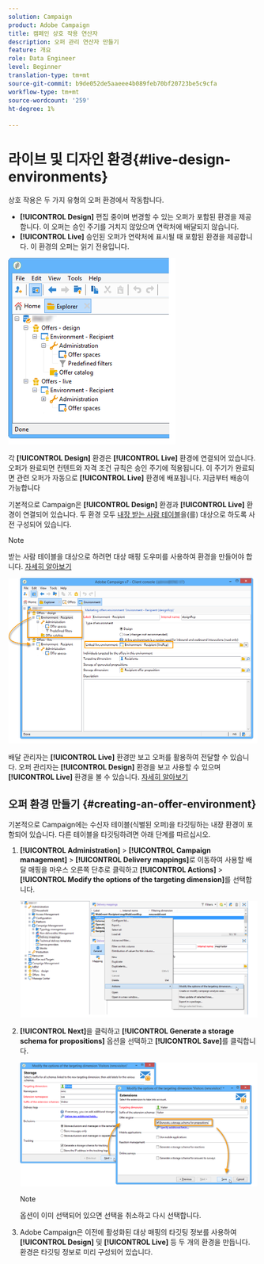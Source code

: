 ```yaml
---
solution: Campaign
product: Adobe Campaign
title: 캠페인 상호 작용 연산자
description: 오퍼 관리 연산자 만들기
feature: 개요
role: Data Engineer
level: Beginner
translation-type: tm+mt
source-git-commit: b9de052de5aaeee4b089feb70bf20723be5c9cfa
workflow-type: tm+mt
source-wordcount: '259'
ht-degree: 1%

---
```


# 라이브 및 디자인 환경{#live-design-environments}

상호 작용은 두 가지 유형의 오퍼 환경에서 작동합니다.

* **[!UICONTROL Design]** 편집 중이며 변경할 수 있는 오퍼가 포함된 환경을 제공합니다. 이 오퍼는 승인 주기를 거치지 않았으며 연락처에 배달되지 않습니다.
* **[!UICONTROL Live]** 승인된 오퍼가 연락처에 표시될 때 포함된 환경을 제공합니다. 이 환경의 오퍼는 읽기 전용입니다.

![](assets/offer_environments_overview_001.png)

각 **[!UICONTROL Design]** 환경은 **[!UICONTROL Live]** 환경에 연결되어 있습니다. 오퍼가 완료되면 컨텐트와 자격 조건 규칙은 승인 주기에 적용됩니다. 이 주기가 완료되면 관련 오퍼가 자동으로 **[!UICONTROL Live]** 환경에 배포됩니다. 지금부터 배송이 가능합니다

기본적으로 Campaign은 **[!UICONTROL Design]** 환경과 **[!UICONTROL Live]** 환경이 연결되어 있습니다. 두 환경 모두 [내장 받는 사람 테이블](../dev/datamodel.md#ootb-profiles)을(를) 대상으로 하도록 사전 구성되어 있습니다.

>[!NOTE]
>
>받는 사람 테이블을 대상으로 하려면 대상 매핑 도우미를 사용하여 환경을 만들어야 합니다. [자세히 알아보기](#creating-an-offer-environment)

![](assets/offer_environments_overview_002.png)

배달 관리자는 **[!UICONTROL Live]** 환경만 보고 오퍼를 활용하여 전달할 수 있습니다. 오퍼 관리자는 **[!UICONTROL Design]** 환경을 보고 사용할 수 있으며 **[!UICONTROL Live]** 환경을 볼 수 있습니다. [자세히 알아보기](interaction-operators.md)

## 오퍼 환경 만들기 {#creating-an-offer-environment}

기본적으로 Campaign에는 수신자 테이블(식별된 오퍼)을 타깃팅하는 내장 환경이 포함되어 있습니다. 다른 테이블을 타깃팅하려면 아래 단계를 따르십시오.

1. **[!UICONTROL Administration]** > **[!UICONTROL Campaign management]** > **[!UICONTROL Delivery mappings]**&#x200B;로 이동하여 사용할 배달 매핑을 마우스 오른쪽 단추로 클릭하고 **[!UICONTROL Actions]** > **[!UICONTROL Modify the options of the targeting dimension]**&#x200B;를 선택합니다.

   ![](assets/offer_env_anonymous_001.png)

1. **[!UICONTROL Next]**&#x200B;을 클릭하고 **[!UICONTROL Generate a storage schema for propositions]** 옵션을 선택하고 **[!UICONTROL Save]**&#x200B;를 클릭합니다.

   ![](assets/offer_env_anonymous_002.png)

   >[!NOTE]
   >
   >옵션이 이미 선택되어 있으면 선택을 취소하고 다시 선택합니다.

1. Adobe Campaign은 이전에 활성화된 대상 매핑의 타깃팅 정보를 사용하여 **[!UICONTROL Design]** 및 **[!UICONTROL Live]** 등 두 개의 환경을 만듭니다. 환경은 타깃팅 정보로 미리 구성되어 있습니다.
